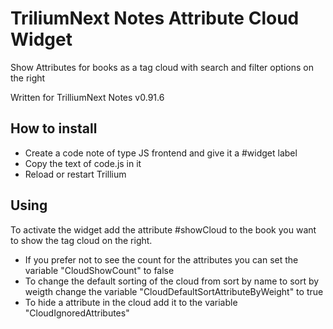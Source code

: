 # TriliumNext Notes Attribute Cloud Widget
Show Attributes for books as a tag cloud with search and filter options on the right

Written for TrilliumNext Notes v0.91.6

## How to install
* Create a code note of type JS frontend and give it a #widget label 
* Copy the text of code.js in it
* Reload or restart Trillium

## Using
To activate the widget add the attribute #showCloud to the book you want to show the tag cloud on the right.

* If you prefer not to see the count for the attributes you can set the variable "CloudShowCount" to false
* To change the default sorting of the cloud from sort by name to sort by weigth change the variable "CloudDefaultSortAttributeByWeight" to true
* To hide a attribute in the cloud add it to the variable "CloudIgnoredAttributes"
